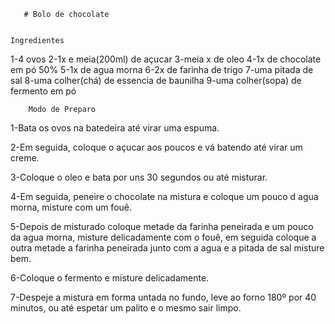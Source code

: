 	   # Bolo de chocolate


	Ingredientes

   1-4 ovos
   2-1x e meia(200ml) de açucar
   3-meia x de oleo
   4-1x de chocolate em pó 50%
   5-1x de agua morna
   6-2x de farinha de trigo
   7-uma pitada de sal
   8-uma colher(chá) de essencia de baunilha
   9-uma colher(sopa) de fermento em pó


      	Modo de Preparo

  1-Bata os ovos na batedeira até virar uma espuma.

  2-Em seguida, coloque o açucar aos poucos e vá batendo até virar um creme.

  3-Coloque o oleo e bata por uns 30 segundos ou até misturar.

  4-Em seguida, peneire o chocolate na mistura e coloque um pouco d agua morna,
  misture com um fouê.

  5-Depois de misturado coloque metade da farinha peneirada e um pouco da agua morna,
  misture delicadamente com o fouê, em seguida coloque a outra metade a farinha
  peneirada junto com a agua e a pitada de sal misture bem.

  6-Coloque o fermento e misture delicadamente.

  7-Despeje a mistura em forma untada no fundo, leve ao forno 180º por 40 minutos,
  ou até espetar um palito e o mesmo sair limpo.